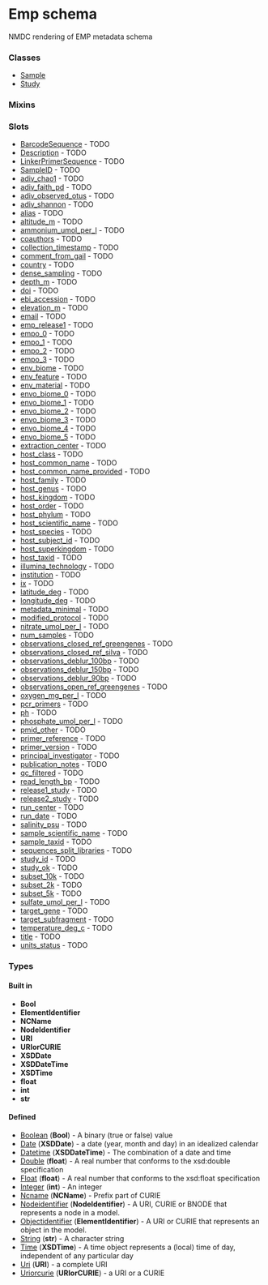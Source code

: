 
# Emp schema


NMDC rendering of EMP metadata schema


### Classes

 * [Sample](Sample.md)
 * [Study](Study.md)

### Mixins


### Slots

 * [BarcodeSequence](BarcodeSequence.md) - TODO
 * [Description](Description.md) - TODO
 * [LinkerPrimerSequence](LinkerPrimerSequence.md) - TODO
 * [SampleID](SampleID.md) - TODO
 * [adiv_chao1](adiv_chao1.md) - TODO
 * [adiv_faith_pd](adiv_faith_pd.md) - TODO
 * [adiv_observed_otus](adiv_observed_otus.md) - TODO
 * [adiv_shannon](adiv_shannon.md) - TODO
 * [alias](alias.md) - TODO
 * [altitude_m](altitude_m.md) - TODO
 * [ammonium_umol_per_l](ammonium_umol_per_l.md) - TODO
 * [coauthors](coauthors.md) - TODO
 * [collection_timestamp](collection_timestamp.md) - TODO
 * [comment_from_gail](comment_from_gail.md) - TODO
 * [country](country.md) - TODO
 * [dense_sampling](dense_sampling.md) - TODO
 * [depth_m](depth_m.md) - TODO
 * [doi](doi.md) - TODO
 * [ebi_accession](ebi_accession.md) - TODO
 * [elevation_m](elevation_m.md) - TODO
 * [email](email.md) - TODO
 * [emp_release1](emp_release1.md) - TODO
 * [empo_0](empo_0.md) - TODO
 * [empo_1](empo_1.md) - TODO
 * [empo_2](empo_2.md) - TODO
 * [empo_3](empo_3.md) - TODO
 * [env_biome](env_biome.md) - TODO
 * [env_feature](env_feature.md) - TODO
 * [env_material](env_material.md) - TODO
 * [envo_biome_0](envo_biome_0.md) - TODO
 * [envo_biome_1](envo_biome_1.md) - TODO
 * [envo_biome_2](envo_biome_2.md) - TODO
 * [envo_biome_3](envo_biome_3.md) - TODO
 * [envo_biome_4](envo_biome_4.md) - TODO
 * [envo_biome_5](envo_biome_5.md) - TODO
 * [extraction_center](extraction_center.md) - TODO
 * [host_class](host_class.md) - TODO
 * [host_common_name](host_common_name.md) - TODO
 * [host_common_name_provided](host_common_name_provided.md) - TODO
 * [host_family](host_family.md) - TODO
 * [host_genus](host_genus.md) - TODO
 * [host_kingdom](host_kingdom.md) - TODO
 * [host_order](host_order.md) - TODO
 * [host_phylum](host_phylum.md) - TODO
 * [host_scientific_name](host_scientific_name.md) - TODO
 * [host_species](host_species.md) - TODO
 * [host_subject_id](host_subject_id.md) - TODO
 * [host_superkingdom](host_superkingdom.md) - TODO
 * [host_taxid](host_taxid.md) - TODO
 * [illumina_technology](illumina_technology.md) - TODO
 * [institution](institution.md) - TODO
 * [ix](ix.md) - TODO
 * [latitude_deg](latitude_deg.md) - TODO
 * [longitude_deg](longitude_deg.md) - TODO
 * [metadata_minimal](metadata_minimal.md) - TODO
 * [modified_protocol](modified_protocol.md) - TODO
 * [nitrate_umol_per_l](nitrate_umol_per_l.md) - TODO
 * [num_samples](num_samples.md) - TODO
 * [observations_closed_ref_greengenes](observations_closed_ref_greengenes.md) - TODO
 * [observations_closed_ref_silva](observations_closed_ref_silva.md) - TODO
 * [observations_deblur_100bp](observations_deblur_100bp.md) - TODO
 * [observations_deblur_150bp](observations_deblur_150bp.md) - TODO
 * [observations_deblur_90bp](observations_deblur_90bp.md) - TODO
 * [observations_open_ref_greengenes](observations_open_ref_greengenes.md) - TODO
 * [oxygen_mg_per_l](oxygen_mg_per_l.md) - TODO
 * [pcr_primers](pcr_primers.md) - TODO
 * [ph](ph.md) - TODO
 * [phosphate_umol_per_l](phosphate_umol_per_l.md) - TODO
 * [pmid_other](pmid_other.md) - TODO
 * [primer_reference](primer_reference.md) - TODO
 * [primer_version](primer_version.md) - TODO
 * [principal_investigator](principal_investigator.md) - TODO
 * [publication_notes](publication_notes.md) - TODO
 * [qc_filtered](qc_filtered.md) - TODO
 * [read_length_bp](read_length_bp.md) - TODO
 * [release1_study](release1_study.md) - TODO
 * [release2_study](release2_study.md) - TODO
 * [run_center](run_center.md) - TODO
 * [run_date](run_date.md) - TODO
 * [salinity_psu](salinity_psu.md) - TODO
 * [sample_scientific_name](sample_scientific_name.md) - TODO
 * [sample_taxid](sample_taxid.md) - TODO
 * [sequences_split_libraries](sequences_split_libraries.md) - TODO
 * [study_id](study_id.md) - TODO
 * [study_ok](study_ok.md) - TODO
 * [subset_10k](subset_10k.md) - TODO
 * [subset_2k](subset_2k.md) - TODO
 * [subset_5k](subset_5k.md) - TODO
 * [sulfate_umol_per_l](sulfate_umol_per_l.md) - TODO
 * [target_gene](target_gene.md) - TODO
 * [target_subfragment](target_subfragment.md) - TODO
 * [temperature_deg_c](temperature_deg_c.md) - TODO
 * [title](title.md) - TODO
 * [units_status](units_status.md) - TODO

### Types


#### Built in

 * **Bool**
 * **ElementIdentifier**
 * **NCName**
 * **NodeIdentifier**
 * **URI**
 * **URIorCURIE**
 * **XSDDate**
 * **XSDDateTime**
 * **XSDTime**
 * **float**
 * **int**
 * **str**

#### Defined

 * [Boolean](types/Boolean.md)  (**Bool**)  - A binary (true or false) value
 * [Date](types/Date.md)  (**XSDDate**)  - a date (year, month and day) in an idealized calendar
 * [Datetime](types/Datetime.md)  (**XSDDateTime**)  - The combination of a date and time
 * [Double](types/Double.md)  (**float**)  - A real number that conforms to the xsd:double specification
 * [Float](types/Float.md)  (**float**)  - A real number that conforms to the xsd:float specification
 * [Integer](types/Integer.md)  (**int**)  - An integer
 * [Ncname](types/Ncname.md)  (**NCName**)  - Prefix part of CURIE
 * [Nodeidentifier](types/Nodeidentifier.md)  (**NodeIdentifier**)  - A URI, CURIE or BNODE that represents a node in a model.
 * [Objectidentifier](types/Objectidentifier.md)  (**ElementIdentifier**)  - A URI or CURIE that represents an object in the model.
 * [String](types/String.md)  (**str**)  - A character string
 * [Time](types/Time.md)  (**XSDTime**)  - A time object represents a (local) time of day, independent of any particular day
 * [Uri](types/Uri.md)  (**URI**)  - a complete URI
 * [Uriorcurie](types/Uriorcurie.md)  (**URIorCURIE**)  - a URI or a CURIE
